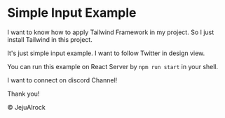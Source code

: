 # Simple Input Example

I want to know how to apply Tailwind Framework in my project.
So I just install Tailwind in this project.

It's just simple input example.
I want to follow Twitter in design view.

You can run this example on React Server by `npm run start` in your shell.

I want to connect on discord Channel!

Thank you!

© JejuAlrock